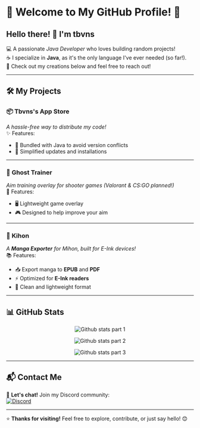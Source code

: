 # 🌟 Welcome to My GitHub Profile! 🌟  

## Hello there! 👋 I'm **tbvns**  

💻 A passionate *Java Developer* who loves building random projects!  
☕ I specialize in **Java**, as it's the only language I've ever needed (so far!).  
🚀 Check out my creations below and feel free to reach out!  

---

## 🛠️ My Projects  

### 📦 **Tbvns's App Store**  
_A hassle-free way to distribute my code!_  
✨ Features:  
- 🧩 Bundled with Java to avoid version conflicts  
- 🔄 Simplified updates and installations  

---

### 👻 **Ghost Trainer**  
_Aim training overlay for shooter games (Valorant & CS:GO planned!)_  
🎯 Features:  
- 🖥️ Lightweight game overlay  
- 🎮 Designed to help improve your aim  

---

### 📖 **Kihon**  
_A **Manga Exporter** for Mihon, built for E-Ink devices!_  
📚 Features:  
- 📥 Export manga to **EPUB** and **PDF**  
- ⚡ Optimized for **E-Ink readers**  
- 🎨 Clean and lightweight format  

---

## 📊 GitHub Stats  

<p align="center">
  <img src="https://github-readme-stats.vercel.app/api?username=tbvns&theme=react&show_icons=true&hide_border=false&count_private=true" alt="Github stats part 1"/>
</p>

<p align="center">
  <img src="https://github-readme-streak-stats.herokuapp.com/?user=tbvns&theme=react&hide_border=false" alt="Github stats part 2"/>
</p>

<p align="center">
  <img src="https://github-readme-stats.vercel.app/api/top-langs/?username=tbvns&theme=react&show_icons=true&hide_border=false&layout=compact" alt="Github stats part 3"/>
</p>

---

## 📬 Contact Me  

💬 **Let's chat!** Join my Discord community:  
[![Discord](https://img.shields.io/badge/-Join%20My%20Server-%237289DA?style=flat&logo=discord&logoColor=white)](https://discord.gg/Vh8QAMq6BY)  

---

⭐ **Thanks for visiting!** Feel free to explore, contribute, or just say hello! 😊  

